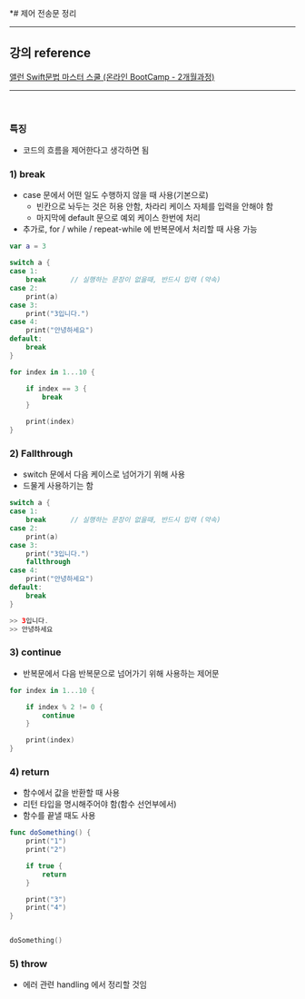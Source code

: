 \*# 제어 전송문 정리

---

## 강의 reference

[앨런 Swift문법 마스터 스쿨 (온라인 BootCamp - 2개월과정)](https://www.inflearn.com/course/스위프트-문법-마스터-스쿨/dashboard)

---

<br>

### 특징

- 코드의 흐름을 제어한다고 생각하면 됨

### 1) break

- case 문에서 어떤 일도 수행하지 않을 때 사용(기본으로)
  - 빈칸으로 놔두는 것은 허용 안함, 차라리 케이스 자체를 입력을 안해야 함
  - 마지막에 default 문으로 예외 케이스 한번에 처리
- 추가로, for / while / repeat-while 에 반복문에서 처리할 때 사용 가능

```swift
var a = 3

switch a {
case 1:
    break      // 실행하는 문장이 없을때, 반드시 입력 (약속)
case 2:
    print(a)
case 3:
    print("3입니다.")
case 4:
    print("안녕하세요")
default:
    break
}
```

```swift
for index in 1...10 {

    if index == 3 {
        break
    }

    print(index)
}
```

### 2) Fallthrough

- switch 문에서 다음 케이스로 넘어가기 위해 사용
- 드물게 사용하기는 함

```swift
switch a {
case 1:
    break      // 실행하는 문장이 없을때, 반드시 입력 (약속)
case 2:
    print(a)
case 3:
    print("3입니다.")
    fallthrough
case 4:
    print("안녕하세요")
default:
    break
}

>> 3입니다.
>> 안녕하세요
```

### 3) continue

- 반복문에서 다음 반복문으로 넘어가기 위해 사용하는 제어문

```swift
for index in 1...10 {

    if index % 2 != 0 {
        continue
    }

    print(index)
}

```

### 4) return

- 함수에서 값을 반환할 때 사용
- 리턴 타입을 명시해주어야 함(함수 선언부에서)
- 함수를 끝낼 때도 사용

```swift
func doSomething() {
    print("1")
    print("2")

    if true {
        return
    }

    print("3")
    print("4")
}


doSomething()
```

### 5) throw

- 에러 관련 handling 에서 정리할 것임
